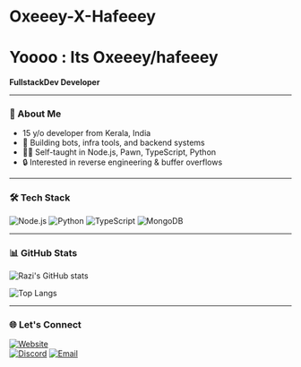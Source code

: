 # Oxeeey-X-Hafeeey
# Yoooo : Its Oxeeey/hafeeey
**FullstackDev Developer**

---

### 🚀 About Me
- 15 y/o developer from Kerala, India
- 🔨 Building bots, infra tools, and backend systems
- 🧑‍💻 Self-taught in Node.js, Pawn, TypeScript, Python
- 🔒 Interested in reverse engineering & buffer overflows

---

### 🛠 Tech Stack
![Node.js](https://img.shields.io/badge/-Node.js-black?style=flat-square&logo=node.js)
![Python](https://img.shields.io/badge/-Python-black?style=flat-square&logo=python)
![TypeScript](https://img.shields.io/badge/-TypeScript-black?style=flat-square&logo=typescript)
![MongoDB](https://img.shields.io/badge/-MongoDB-black?style=flat-square&logo=mongodb)

---

### 📊 GitHub Stats
![Razi's GitHub stats](https://github-readme-stats.vercel.app/api?username=raziscofield&show_icons=true&theme=radical)

![Top Langs](https://github-readme-stats.vercel.app/api/top-langs/?username=raziscofield&layout=compact&theme=radical)

---

### 🌐 Let's Connect
[![Website](https://img.shields.io/badge/Website-Visit-blue?style=flat-square)](https://yourwebsite.com)  
[![Discord](https://img.shields.io/badge/Discord-Join-7289da?style=flat-square&logo=discord)](https://discord.gg/yourinvite)
[![Email](https://img.shields.io/badge/Email-Contact-red?style=flat-square&logo=gmail)](mailto:youremail@gmail.com)
